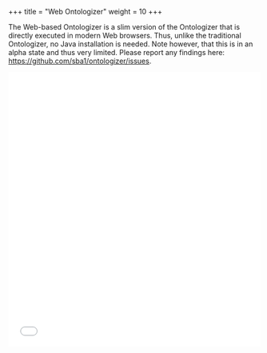 +++
title = "Web Ontologizer"
weight = 10
+++

The Web-based Ontologizer is a slim version of the Ontologizer that is directly
executed in modern Web browsers. Thus, unlike the traditional Ontologizer, no Java
installation is needed. Note however, that this is in an alpha state and thus very
limited. Please report any findings here: https://github.com/sba1/ontologizer/issues.

<iframe src="../web/index.html" style="width: 100%; height: 550px; box-sizing: border-box;" frameBorder="0">
The Web Ontologizer needs a browser with IFrame support.
</iframe>
